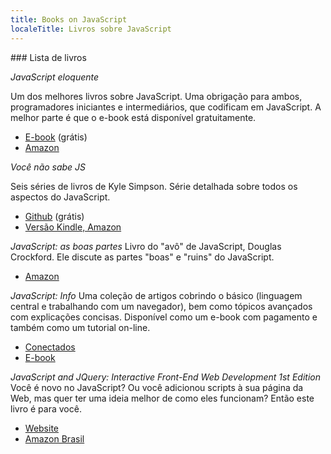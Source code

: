 ```yaml
---
title: Books on JavaScript
localeTitle: Livros sobre JavaScript
---
```

\### Lista de livros

_JavaScript eloquente_

Um dos melhores livros sobre JavaScript. Uma obrigação para ambos, programadores iniciantes e intermediários, que codificam em JavaScript. A melhor parte é que o e-book está disponível gratuitamente.

*   [E-book](https://eloquentjavascript.net/) (grátis)
*   [Amazon](https://www.amazon.com/gp/product/1593275846/ref=as_li_qf_sp_asin_il_tl?ie=UTF8&camp=1789&creative=9325&creativeASIN=1593275846&linkCode=as2&tag=marijhaver-20&linkId=VPXXXSRYC5COG5R5)

_Você não sabe JS_

Seis séries de livros de Kyle Simpson. Série detalhada sobre todos os aspectos do JavaScript.

*   [Github](https://github.com/getify/You-Dont-Know-JS) (grátis)
*   [Versão Kindle, Amazon](https://www.amazon.com/You-Dont-Know-Js-Book/dp/B01AY9P0P6)

_JavaScript: as boas partes_ Livro do "avô" de JavaScript, Douglas Crockford. Ele discute as partes "boas" e "ruins" do JavaScript.

*   [Amazon](https://www.amazon.com/JavaScript-Good-Parts-Douglas-Crockford/dp/0596517742)

_JavaScript: Info_ Uma coleção de artigos cobrindo o básico (linguagem central e trabalhando com um navegador), bem como tópicos avançados com explicações concisas. Disponível como um e-book com pagamento e também como um tutorial on-line.

*   [Conectados](https://javascript.info/)
*   [E-book](https://javascript.info/ebook)

_JavaScript and JQuery: Interactive Front-End Web Development 1st Edition_
Você é novo no JavaScript? Ou você adicionou scripts à sua página da Web, mas quer ter uma ideia melhor de como eles funcionam? Então este livro é para você.

*   [Website](http://javascriptbook.com/)
*   [Amazon Brasil](https://www.amazon.com.br/JavaScript-JQuery-Interactive-Front-End-Development/dp/1118871650/)
